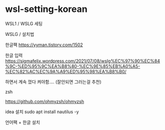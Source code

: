 # wsl-setting-korean

WSL1 / WSLG 세팅

WSLG / 설치법

한글팩
https://yyman.tistory.com/1502

한글 입력
https://sigmafelix.wordpress.com/2021/07/08/wslg%EC%97%90%EC%84%9C-%ED%95%9C%EA%B8%80-%EC%9E%85%EB%A0%A5-%EC%82%AC%EC%9A%A9%ED%95%98%EA%B8%B0/

하면서 계속 껐다 켜야함.... (잘안되면 그러는걸 추천)


zsh

https://github.com/ohmyzsh/ohmyzsh

idea 설치
sudo apt install nautilus -y 


언어팩 + 한글 설치
